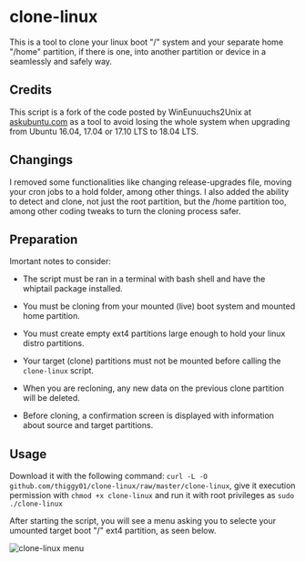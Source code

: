 # clone-linux

This is a tool to clone your linux boot "/" system and your separate home "/home" partition, if there is one, into 
another partition or device in a seamlessly and safely way.

## Credits 
 
This script is a fork of the code posted by WinEunuuchs2Unix at [askubuntu.com](https://bit.ly/34RNGbv) as a tool to avoid
losing the whole system when upgrading from Ubuntu 16.04, 17.04 or 17.10 LTS to 18.04 LTS.

## Changings

I removed some functionalities like changing release-upgrades file, moving your cron jobs to a hold folder, among other
things. I also added the ability to detect and clone, not just the root partition, but the /home partition too, among 
other coding tweaks to turn the cloning process safer.

## Preparation

Imortant notes to consider:

* The script must be ran in a terminal with bash shell and have the whiptail package installed.

* You must be cloning from your mounted (live) boot system and mounted home partition.

* You must create empty ext4 partitions large enough to hold your linux distro partitions.

* Your target (clone) partitions must not be mounted before calling the `clone-linux` script.

* When you are recloning, any new data on the previous clone partition will be deleted.

* Before cloning, a confirmation screen is displayed with information about source and target partitions.

## Usage

Download it with the following command: `curl -L -O github.com/thiggy01/clone-linux/raw/master/clone-linux`, give it
execution permission with `chmod +x clone-linux` and run it with root privileges as `sudo ./clone-linux`

After starting the script, you will see a menu asking you to selecte your umounted target boot "/" ext4 partition, as
seen below.

![clone-linux menu](https://i.imgur.com/OY71spK.png)
